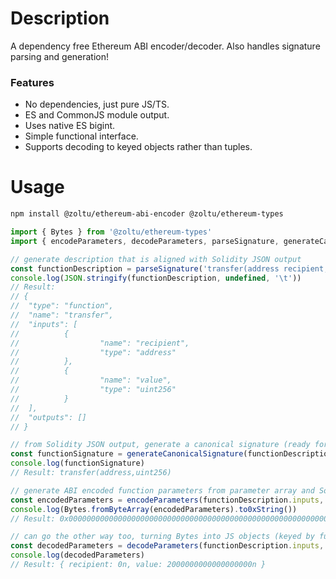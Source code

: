 # Description

A dependency free Ethereum ABI encoder/decoder.  Also handles signature parsing and generation!

### Features

 * No dependencies, just pure JS/TS.
 * ES and CommonJS module output.
 * Uses native ES bigint.
 * Simple functional interface.
 * Supports decoding to keyed objects rather than tuples.


# Usage

```bash
npm install @zoltu/ethereum-abi-encoder @zoltu/ethereum-types
```
```typescript
import { Bytes } from '@zoltu/ethereum-types'
import { encodeParameters, decodeParameters, parseSignature, generateCanonicalSignature } from '@zoltu/ethereum-abi-encoder'

// generate description that is aligned with Solidity JSON output
const functionDescription = parseSignature('transfer(address recipient, uint256 value)')
console.log(JSON.stringify(functionDescription, undefined, '\t'))
// Result:
// {
// 	"type": "function",
// 	"name": "transfer",
// 	"inputs": [
// 			{
// 					"name": "recipient",
// 					"type": "address"
// 			},
// 			{
// 					"name": "value",
// 					"type": "uint256"
// 			}
// 	],
// 	"outputs": []
// }

// from Solidity JSON output, generate a canonical signature (ready for hashing into 4-byte selector)
const functionSignature = generateCanonicalSignature(functionDescription)
console.log(functionSignature)
// Result: transfer(address,uint256)

// generate ABI encoded function parameters from parameter array and Solidity JSON output parameter descriptions
const encodedParameters = encodeParameters(functionDescription.inputs, [0x0000000000000000000000000000000000000000n, 2000000000000000000n])
console.log(Bytes.fromByteArray(encodedParameters).to0xString())
// Result: 0x00000000000000000000000000000000000000000000000000000000000000000000000000000000000000000000000000000000000000001bc16d674ec80000

// can go the other way too, turning Bytes into JS objects (keyed by function parameter names)
const decodedParameters = decodeParameters(functionDescription.inputs, Bytes.fromHexString('00000000000000000000000000000000000000000000000000000000000000000000000000000000000000000000000000000000000000001bc16d674ec80000'))
console.log(decodedParameters)
// Result: { recipient: 0n, value: 2000000000000000000n }
```
